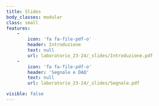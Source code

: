 ```yaml
---
title: Slides
body_classes: modular
class: small
features:
    -
        icon: 'fa fa-file-pdf-o'
        header: Introduzione
        text: null
        url: laboratorio_23-24/_slides/Introduzione.pdf
    -
        icon: 'fa fa-file-pdf-o'
        header: 'Segnale e DAQ'
        text: null
        url: laboratorio_23-24/_slides/Segnale.pdf

visible: false
---
```

<!---
    -
        icon: 'fa fa-file-pdf-o'
        header: 'Test auto-valutazione'
        text: null
        url: laboratorio_23-24/_slides/Questionario_risposte.pdf

    -
        icon: 'fa fa-file-pdf-o'
        header: 'Amplificatore operazionale'
        text: null
        url: laboratorio_23-24/_slides/Operazionali.pdf
    -
        icon: 'fa fa-file-pdf-o'
        header: 'Montaggio LED'
        text: null
        url: laboratorio_23-24/_slides/MontaggioLED.pdf
    -
        icon: 'fa fa-file-pdf-o'
        header: 'Esperienza 0: "Vocale WhatsApp"'
        text: null
        url: laboratorio_23-24/_slides/Esp0_Audio.pdf
    -
        icon: 'fa fa-file-pdf-o'
        header: 'Esperienza 1: "Operazionali"'
        text: null
        url: laboratorio_23-24/_slides/Esp1_Operazionale.pdf
    -
        icon: 'fa fa-file-pdf-o'
        header: 'Comparatore - FlashADC - LM35"'
        text: null
        url: laboratorio_23-24/_slides/Comparatore-FlashADC-LM35.pdf
    -
        icon: 'fa fa-file-pdf-o'
        header: 'Esperienza 2: "Flash ADC + LM35"'
        text: null
        url: laboratorio_23-24/_slides/Esp2_FlashADC-LM35.pdf
    -
        icon: 'fa fa-file-pdf-o'
        header: Transistor
        text: null
        url: laboratorio_23-24/_slides/Transistor.pdf
    -
        icon: 'fa fa-file-pdf-o'
        header: 'Elettronica Digitale (prima parte)'
        text: null
        url: laboratorio_23-24/_slides/ElettronicaDigitale_1parte.pdf
    -
        icon: 'fa fa-file-pdf-o'
        header: 'Elettronica Digitale (seconda parte)'
        text: null
        url: laboratorio_23-24/_slides/ElettronicaDigitale_2parte.pdf
    -
        icon: 'fa fa-file-pdf-o'
        header: Fotodiodo
        text: null
        url: laboratorio_23-24/_slides/FotodiodoLED.pdf
    -
        icon: 'fa fa-file-pdf-o'
        header: 'Esperienza 3: "Fotodiodo e misura di g"'
        text: null
        url: laboratorio_23-24/_slides/Esp3_Fotodiodo.pdf
    -
        icon: 'fa fa-file-pdf-o'
        header: 'Analisi segnali (parte 1) - Segnali periodici e aperiodici'
        text: null
        url: laboratorio_23-24/_slides/Analisi_Segnali_pt1.pdf
    -
        icon: 'fa fa-file-pdf-o'
        header: 'Analisi segnali (parte 2) - Segnali a tempo discreto'
        text: null
        url: laboratorio_23-24/_slides/Analisi_Segnali_pt2.pdf
    -
        icon: 'fa fa-file-pdf-o'
        header: 'FPGA + Esperienza 4'
        text: null
        url: laboratorio_23-24/_slides/FPGA.pdf
    -
        icon: 'fa fa-file-pdf-o'
        header: 'Esperienza 5: "GarageBand"'
        text: null
        url: laboratorio_23-24/_slides/Esp5_GarageBand.pdf
    -
        icon: 'fa fa-file-audio-o'
        header: 'Esp. 5: diapason.wav'
        text: null
        url: laboratorio_23-24/_slides/diapason.wav
    -
        icon: 'fa fa-file-audio-o'
        header: 'Esp. 5: pulita_semplice.wav'
        text: null
        url: laboratorio_23-24/_slides/pulita_semplice.wav
    -
        icon: 'fa fa-file-audio-o'
        header: 'Esp. 5: pulita_media.wav'
        text: null
        url: laboratorio_23-24/_slides/pulita_media.wav
    -
        icon: 'fa fa-file-audio-o'
        header: 'Esp. 5: pulita_difficile.wav'
        text: null
        url: laboratorio_23-24/_slides/pulita_difficile.wav
    -
        icon: 'fa fa-file-audio-o'
        header: 'Esp. 5: pulita_pezzo.wav'
        text: null
        url: laboratorio_23-24/_slides/pulita_pezzo.wav
    -
        icon: 'fa fa-file-audio-o'
        header: 'Esp. 5: distorta.wav'
        text: null
        url: laboratorio_23-24/_slides/distorta.wav
    -
        icon: 'fa fa-file-audio-o'
        header: 'Esp. 5: distorta_pezzo.wav'
        text: null
        url: laboratorio_23-24/_slides/distorta_pezzo.wav
-->